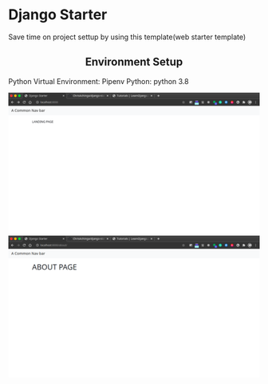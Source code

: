 # Django Starter

Save time on project settup by using this template(web starter template)

<div align="center">
    <h2>Environment Setup</h2>
</div>

Python Virtual Environment: Pipenv
Python: python 3.8

![index](landing.png)
![about page](about.png)